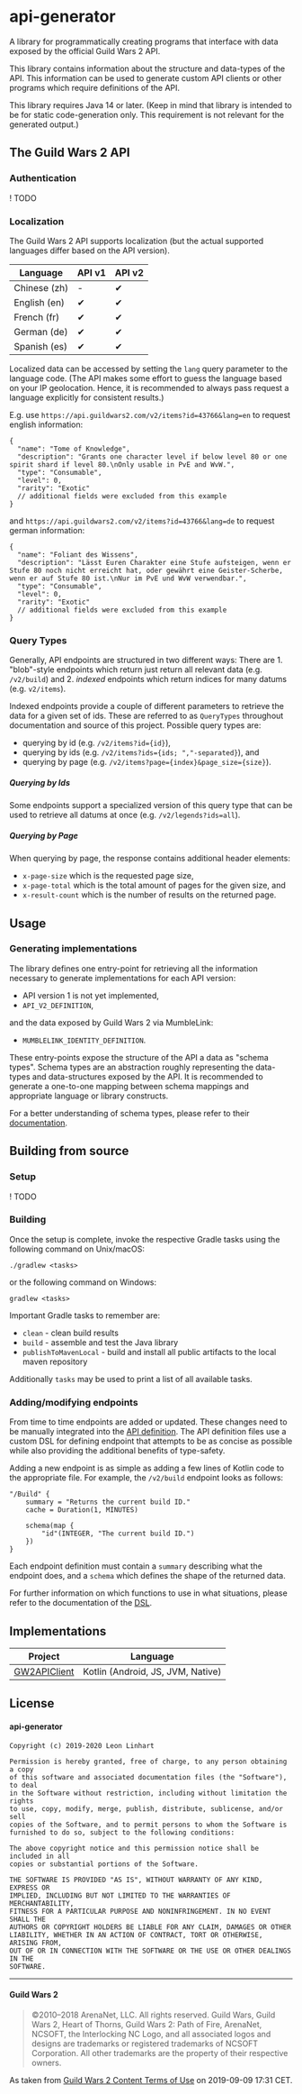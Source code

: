 # api-generator

A library for programmatically creating programs that interface with data exposed
by the official Guild Wars 2 API.

This library contains information about the structure and data-types of the API.
This information can be used to generate custom API clients or other programs
which require definitions of the API.

This library requires Java 14 or later. (Keep in mind that library is intended
to be for static code-generation only. This requirement is not relevant for the
generated output.)


## The Guild Wars 2 API

### Authentication

! TODO


### Localization

The Guild Wars 2 API supports localization (but the actual supported languages
differ based on the API version).

| Language     | API v1 | API v2 |
|--------------|--------|--------|
| Chinese (zh) |    -   |    ✔   |
| English (en) |    ✔   |    ✔   |
| French  (fr) |    ✔   |    ✔   |
| German  (de) |    ✔   |    ✔   |
| Spanish (es) |    ✔   |    ✔   |

Localized data can be accessed by setting the `lang` query parameter to the
language code. (The API makes some effort to guess the language based on your
IP geolocation. Hence, it is recommended to always pass request a language
explicitly for consistent results.)

E.g. use `https://api.guildwars2.com/v2/items?id=43766&lang=en` to request
english information:

    {
      "name": "Tome of Knowledge",
      "description": "Grants one character level if below level 80 or one spirit shard if level 80.\nOnly usable in PvE and WvW.",
      "type": "Consumable",
      "level": 0,
      "rarity": "Exotic"
      // additional fields were excluded from this example
    }

and `https://api.guildwars2.com/v2/items?id=43766&lang=de` to request
german information:

    {
      "name": "Foliant des Wissens",
      "description": "Lässt Euren Charakter eine Stufe aufsteigen, wenn er Stufe 80 noch nicht erreicht hat, oder gewährt eine Geister-Scherbe, wenn er auf Stufe 80 ist.\nNur im PvE und WvW verwendbar.",
      "type": "Consumable",
      "level": 0,
      "rarity": "Exotic"
      // additional fields were excluded from this example
    }


### Query Types

Generally, API endpoints are structured in two different ways: There are 1. "blob"-style endpoints which return just
return all relevant data (e.g. `/v2/build`) and 2. _indexed_ endpoints which return indices for many datums (e.g.
`v2/items`).

Indexed endpoints provide a couple of different parameters to retrieve the data for a given set of ids. These are
referred to as `QueryTypes` throughout documentation and source of this project. Possible query types are:
- querying by id (e.g. `/v2/items?id={id}`),
- querying by ids (e.g. `/v2/items?ids={ids; ","-separated}`), and
- querying by page (e.g. `/v2/items?page={index}&page_size={size}`).

##### Querying by Ids
Some endpoints support a specialized version of this query type that can be used to retrieve all datums at once (e.g.
`/v2/legends?ids=all`).

##### Querying by Page
When querying by page, the response contains additional header elements:
- `x-page-size` which is the requested page size,
- `x-page-total` which is the total amount of pages for the given size, and
- `x-result-count` which is the number of results on the returned page.


## Usage

### Generating implementations

The library defines one entry-point for retrieving all the information necessary
to generate implementations for each API version:
- API version 1 is not yet implemented,
- `API_V2_DEFINITION`,

and the data exposed by Guild Wars 2 via MumbleLink:

- `MUMBLELINK_IDENTITY_DEFINITION`.

These entry-points expose the structure of the API a data as "schema types".
Schema types are an abstraction roughly representing the data-types and
data-structures exposed by the API. It is recommended to generate a one-to-one
mapping between schema mappings and appropriate language or library constructs.

For a better understanding of schema types, please refer to their [documentation](src/main/kotlin/com/github/gw2toolbelt/apigen/schema/schema.kt).


## Building from source

### Setup

! TODO


### Building

Once the setup is complete, invoke the respective Gradle tasks using the
following command on Unix/macOS:

    ./gradlew <tasks>

or the following command on Windows:

    gradlew <tasks>

Important Gradle tasks to remember are:
- `clean`                   - clean build results
- `build`                   - assemble and test the Java library
- `publishToMavenLocal`     - build and install all public artifacts to the
                              local maven repository

Additionally `tasks` may be used to print a list of all available tasks.


### Adding/modifying endpoints

From time to time endpoints are added or updated. These changes need to be
manually integrated into the [API definition](src/main/kotlin/com/github/gw2toolbelt/apigen/internal/spec).
The API definition files use a custom DSL for defining endpoint that attempts to
be as concise as possible while also providing the additional benefits of type-safety.

Adding a new endpoint is as simple as adding a few lines of Kotlin code to the
appropriate file. For example, the `/v2/build` endpoint looks as follows:

```
"/Build" {
    summary = "Returns the current build ID."
    cache = Duration(1, MINUTES)

    schema(map {
        "id"(INTEGER, "The current build ID.")
    })
}
```

Each endpoint definition must contain a `summary` describing what the endpoint
does, and a `schema` which defines the shape of the returned data.

For further information on which functions to use in what situations, please
refer to the documentation of the [DSL](src/main/kotlin/com/github/gw2toolbelt/apigen/internal/dsl).


## Implementations

| Project                                                        | Language                          |
|----------------------------------------------------------------|-----------------------------------|
| [GW2APIClient](https://github.com/GW2Toolbelt/GW2APIClient)    | Kotlin (Android, JS, JVM, Native) |


## License

#### api-generator

```
Copyright (c) 2019-2020 Leon Linhart

Permission is hereby granted, free of charge, to any person obtaining a copy
of this software and associated documentation files (the "Software"), to deal
in the Software without restriction, including without limitation the rights
to use, copy, modify, merge, publish, distribute, sublicense, and/or sell
copies of the Software, and to permit persons to whom the Software is
furnished to do so, subject to the following conditions:

The above copyright notice and this permission notice shall be included in all
copies or substantial portions of the Software.

THE SOFTWARE IS PROVIDED "AS IS", WITHOUT WARRANTY OF ANY KIND, EXPRESS OR
IMPLIED, INCLUDING BUT NOT LIMITED TO THE WARRANTIES OF MERCHANTABILITY,
FITNESS FOR A PARTICULAR PURPOSE AND NONINFRINGEMENT. IN NO EVENT SHALL THE
AUTHORS OR COPYRIGHT HOLDERS BE LIABLE FOR ANY CLAIM, DAMAGES OR OTHER
LIABILITY, WHETHER IN AN ACTION OF CONTRACT, TORT OR OTHERWISE, ARISING FROM,
OUT OF OR IN CONNECTION WITH THE SOFTWARE OR THE USE OR OTHER DEALINGS IN THE
SOFTWARE.
```

--------------------------------------------------------------------------------

#### Guild Wars 2

> ©2010–2018 ArenaNet, LLC. All rights reserved. Guild Wars, Guild Wars 2, Heart
of Thorns, Guild Wars 2: Path of Fire, ArenaNet, NCSOFT, the Interlocking NC
Logo, and all associated logos and designs are trademarks or registered
trademarks of NCSOFT Corporation. All other trademarks are the property of their
respective owners.

As taken from [Guild Wars 2 Content Terms of Use](https://www.guildwars2.com/en/legal/guild-wars-2-content-terms-of-use/)
on 2019-09-09 17:31 CET.